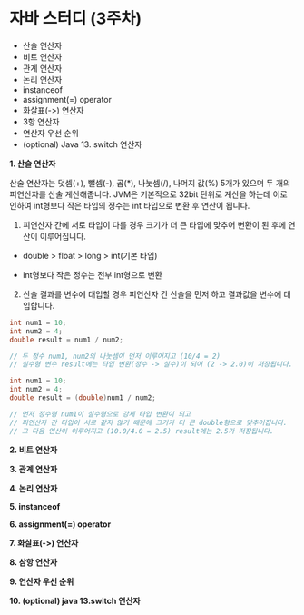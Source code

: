 # 자바 스터디 (3주차)



- 산술 연산자
- 비트 연산자
- 관계 연산자
- 논리 연산자
- instanceof
- assignment(=) operator
- 화살표(->) 연산자
- 3항 연산자
- 연산자 우선 순위
- (optional) Java 13. switch 연산자



**1. 산술 연산자**

산술 연산자는 덧셈(+), 뺄셈(-), 곱(*), 나눗셈(/), 나머지 값(%) 5개가 있으며 두 개의 피연산자를 산술 계산해줍니다. JVM은 기본적으로 32bit 단위로 계산을 하는데 이로 인하여 int형보다 작은 타입의 정수는 int 타입으로 변환 후 연산이 됩니다.

1) 피연산자 간에 서로 타입이 다를 경우 크기가 더 큰 타입에 맞추어 변환이 된 후에 연산이 이루어집니다.

- double > float > long > int(기본 타입)

- int형보다 작은 정수는 전부 int형으로 변환

2) 산술 결과를 변수에 대입할 경우 피연산자 간 산술을 먼저 하고 결과값을 변수에 대입합니다.

```java
int num1 = 10;
int num2 = 4;
double result = num1 / num2;

// 두 정수 num1, num2의 나눗셈이 먼저 이루어지고 (10/4 = 2)
// 실수형 변수 result에는 타입 변환(정수 -> 실수)이 되어 (2 -> 2.0)이 저장됩니다.

int num1 = 10;
int num2 = 4;
double result = (double)num1 / num2;

// 먼저 정수형 num1이 실수형으로 강제 타입 변환이 되고
// 피연산자 간 타입이 서로 같지 않기 때문에 크기가 더 큰 double형으로 맞추어집니다.
// 그 다음 연산이 이루어지고 (10.0/4.0 = 2.5) result에는 2.5가 저장됩니다.
```



**2. 비트 연산자**

**3. 관계 연산자**

**4. 논리 연산자**

**5. instanceof**

**6. assignment(=) operator**

**7. 화살표(->) 연산자**

**8. 삼항 연산자**

**9. 연산자 우선 순위**

**10. (optional) java 13.switch 연산자**